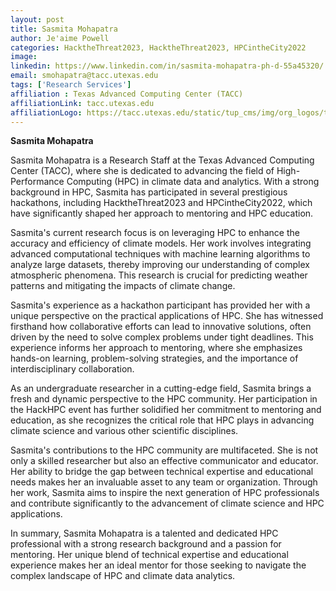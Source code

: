 ```yaml
---
layout: post
title: Sasmita Mohapatra
author: Je'aime Powell
categories: HacktheThreat2023, HacktheThreat2023, HPCintheCity2022
image: 
linkedin: https://www.linkedin.com/in/sasmita-mohapatra-ph-d-55a45320/
email: smohapatra@tacc.utexas.edu
tags: ['Research Services']
affiliation : Texas Advanced Computing Center (TACC) 
affiliationLink: tacc.utexas.edu
affiliationLogo: https://tacc.utexas.edu/static/tup_cms/img/org_logos/tacc-logo-white.66a5e70174ee.svg                      
---
```


**Sasmita Mohapatra**
 
 Sasmita Mohapatra is a Research Staff at the Texas Advanced Computing Center (TACC), where she is dedicated to advancing the field of High-Performance Computing (HPC) in climate data and analytics. With a strong background in HPC, Sasmita has participated in several prestigious hackathons, including HacktheThreat2023 and HPCintheCity2022, which have significantly shaped her approach to mentoring and HPC education.
 
 Sasmita's current research focus is on leveraging HPC to enhance the accuracy and efficiency of climate models. Her work involves integrating advanced computational techniques with machine learning algorithms to analyze large datasets, thereby improving our understanding of complex atmospheric phenomena. This research is crucial for predicting weather patterns and mitigating the impacts of climate change.
 
 Sasmita's experience as a hackathon participant has provided her with a unique perspective on the practical applications of HPC. She has witnessed firsthand how collaborative efforts can lead to innovative solutions, often driven by the need to solve complex problems under tight deadlines. This experience informs her approach to mentoring, where she emphasizes hands-on learning, problem-solving strategies, and the importance of interdisciplinary collaboration.
 
 As an undergraduate researcher in a cutting-edge field, Sasmita brings a fresh and dynamic perspective to the HPC community. Her participation in the HackHPC event has further solidified her commitment to mentoring and education, as she recognizes the critical role that HPC plays in advancing climate science and various other scientific disciplines.
 
 Sasmita's contributions to the HPC community are multifaceted. She is not only a skilled researcher but also an effective communicator and educator. Her ability to bridge the gap between technical expertise and educational needs makes her an invaluable asset to any team or organization. Through her work, Sasmita aims to inspire the next generation of HPC professionals and contribute significantly to the advancement of climate science and HPC applications.
 
 In summary, Sasmita Mohapatra is a talented and dedicated HPC professional with a strong research background and a passion for mentoring. Her unique blend of technical expertise and educational experience makes her an ideal mentor for those seeking to navigate the complex landscape of HPC and climate data analytics.  
                    
